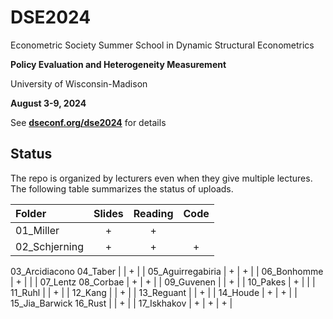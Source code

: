 # DSE2024

Econometric Society Summer School in Dynamic Structural Econometrics

**Policy Evaluation and Heterogeneity Measurement**

University of Wisconsin-Madison

**August 3-9, 2024**

See [**dseconf.org/dse2024**](https://dseconf.org/dse2024) for details


## Status

The repo is organized by lecturers even when they give multiple lectures. The following table summarizes the status of uploads.

| Folder | Slides | Reading | Code |
|:---|:--:|:-:|:-:|
01_Miller | + | + | |
02_Schjerning | + | + | + |
03_Arcidiacono
04_Taber | | + | |
05_Aguirregabiria | + | + | |
06_Bonhomme | + | | |
07_Lentz
08_Corbae | + | + | |
09_Guvenen | | + | |
10_Pakes | + | | |
11_Ruhl | | + | |
12_Kang | | + | |
13_Reguant | | + | |
14_Houde | + | + | |
15_Jia_Barwick 
16_Rust | | + | |
17_Iskhakov | + | + | + |



